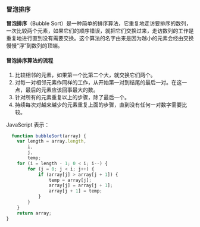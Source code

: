### 冒泡排序
**冒泡排序**（Bubble Sort）是一种简单的排序算法，它重复地走访要排序的数列，一次比较两个元素，如果它们的顺序错误，就把它们交换过来，走访数列的工作是重复地进行直到没有需要交换。这个算法的名字由来是因为越小的元素会经由交换慢慢“浮”到数列的顶端。

#### 冒泡排序算法的流程
1. 比较相邻的元素，如果第一个比第二个大，就交换它们两个。
2. 对每一对相邻元素作同样的工作，从开始第一对到结尾的最后一对。在这一点，最后的元素应该回事最大的数。
3. 针对所有的元素重复以上的步骤，除了最后一个。
4. 持续每次对越来越少的元素重复上面的步骤，直到没有任何一对数字需要比较。

JavaScript 表示：
```javascript
  function bubbleSort(array) {
    var length = array.length,
        i,
        j,
        temp;
    for (i = length - 1; 0 < i; i--) {
        for (j = 0; j < i; j++) {
            if (array[j] > array[j + 1]) {
                temp = array[j];
                array[j] = array[j + 1];
                array[j + 1] = temp;
            }
        }
    }
    return array;
}

```
